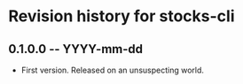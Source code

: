 # Revision history for stocks-cli

## 0.1.0.0 -- YYYY-mm-dd

* First version. Released on an unsuspecting world.
